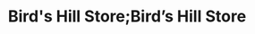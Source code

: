 ---
title: "Bird's Hill Store;Bird’s Hill Store"
url: /east-st-paul/birds-hill-store-birds-hill-store/
shop: alcohol
---